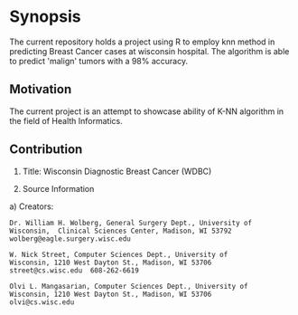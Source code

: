 
# Synopsis
The current repository holds a project using R to employ knn method in predicting Breast Cancer cases at wisconsin hospital.
The algorithm is able to predict 'malign' tumors with a 98% accuracy.

## Motivation

The current project is an attempt to showcase ability of K-NN algorithm in the field of Health Informatics.

## Contribution

1. Title: Wisconsin Diagnostic Breast Cancer (WDBC)

2. Source Information

a) Creators: 

	Dr. William H. Wolberg, General Surgery Dept., University of
	Wisconsin,  Clinical Sciences Center, Madison, WI 53792
	wolberg@eagle.surgery.wisc.edu

	W. Nick Street, Computer Sciences Dept., University of
	Wisconsin, 1210 West Dayton St., Madison, WI 53706
	street@cs.wisc.edu  608-262-6619

	Olvi L. Mangasarian, Computer Sciences Dept., University of
	Wisconsin, 1210 West Dayton St., Madison, WI 53706
	olvi@cs.wisc.edu 

